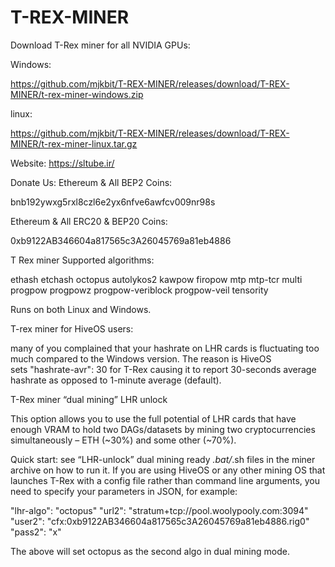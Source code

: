# T-REX-MINER
Download T-Rex miner for all NVIDIA GPUs:

Windows:

https://github.com/mjkbit/T-REX-MINER/releases/download/T-REX-MINER/t-rex-miner-windows.zip

linux:

https://github.com/mjkbit/T-REX-MINER/releases/download/T-REX-MINER/t-rex-miner-linux.tar.gz

Website: https://sltube.ir/

Donate Us: Ethereum & All BEP2 Coins:

bnb192ywxg5rxl8czl6e2yx6nfve6awfcv009nr98s

Ethereum & All ERC20 & BEP20 Coins:

0xb9122AB346604a817565c3A26045769a81eb4886

T Rex miner Supported algorithms:

ethash
etchash
octopus
autolykos2
kawpow
firopow
mtp
mtp-tcr
multi
progpow
progpowz
progpow-veriblock
progpow-veil
tensority

Runs on both Linux and Windows.

T-rex miner for HiveOS users:

many of you complained that your hashrate on LHR cards is fluctuating too much compared to the Windows version. The reason is HiveOS sets "hashrate-avr": 30 for T-Rex causing it to report 30-seconds average hashrate as opposed to 1-minute average (default).




T-Rex miner “dual mining” LHR unlock

This option allows you to use the full potential of LHR cards that have enough VRAM to hold two DAGs/datasets by mining two cryptocurrencies simultaneously – ETH (~30%) and some other (~70%).

Quick start: see “LHR-unlock” dual mining ready *.bat/*.sh files in the miner archive on how to run it. If you are using HiveOS or any other mining OS that launches T-Rex with a config file rather than command line arguments, you need to specify your parameters in JSON, for example:

"lhr-algo": "octopus"
"url2": "stratum+tcp://pool.woolypooly.com:3094"
"user2": "cfx:0xb9122AB346604a817565c3A26045769a81eb4886.rig0"
"pass2": "x"


The above will set octopus as the second algo in dual mining mode.

